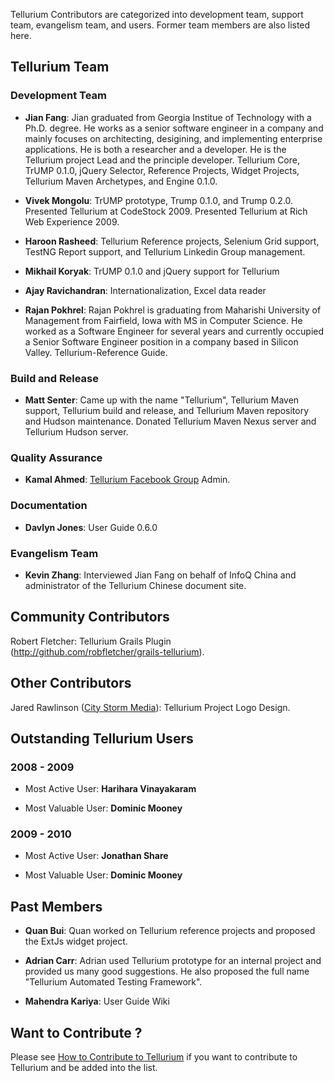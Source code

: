 

Tellurium Contributors are categorized into development team, support team, evangelism team, and users. Former team members are also listed here.

## Tellurium Team ##

### Development Team ###

  * **Jian Fang**: Jian graduated from Georgia Institue of Technology with a Ph.D. degree. He works as a senior software engineer in a company and mainly focuses on architecting, desigining, and implementing enterprise applications. He is both a researcher and a developer. He is the Tellurium project Lead and the principle developer. Tellurium Core, TrUMP 0.1.0, jQuery Selector, Reference Projects, Widget Projects, Tellurium Maven Archetypes, and Engine 0.1.0.

  * **Vivek Mongolu**: TrUMP prototype, Trump 0.1.0, and Trump 0.2.0. Presented Tellurium at CodeStock 2009. Presented Tellurium at Rich Web Experience 2009.

  * **Haroon Rasheed**: Tellurium Reference projects, Selenium Grid support, TestNG Report support, and Tellurium Linkedin Group management.

  * **Mikhail Koryak**: TrUMP 0.1.0 and jQuery support for Tellurium

  * **Ajay Ravichandran**: Internationalization, Excel data reader

  * **Rajan Pokhrel**: Rajan Pokhrel is graduating from Maharishi University of Management from Fairfield, Iowa with MS in Computer Science. He worked as a Software Engineer for several years and currently occupied a Senior Software Engineer position in a company based in Silicon Valley. Tellurium-Reference Guide.

### Build and Release ###

  * **Matt Senter**: Came up with the name "Tellurium", Tellurium Maven support, Tellurium build and release, and Tellurium Maven repository and Hudson maintenance. Donated Tellurium Maven Nexus server and Tellurium Hudson server.

### Quality Assurance ###

  * **Kamal Ahmed**: [Tellurium Facebook Group](http://www.facebook.com/group.php?gid=298577410337&ref=mf) Admin.

### Documentation ###

  * **Davlyn Jones**: User Guide 0.6.0

### Evangelism Team ###

  * **Kevin Zhang**: Interviewed Jian Fang on behalf of InfoQ China and administrator of the Tellurium Chinese document site.

## Community Contributors ##

Robert Fletcher: Tellurium Grails Plugin (http://github.com/robfletcher/grails-tellurium).

## Other Contributors ##

Jared Rawlinson ([City Storm Media](http://citystormmedia.com)): Tellurium Project Logo Design.

## Outstanding Tellurium Users ##

### 2008 - 2009 ###

  * Most Active User: **Harihara Vinayakaram**

  * Most Valuable User: **Dominic Mooney**

### 2009 - 2010 ###

  * Most Active User: **Jonathan Share**

  * Most Valuable User: **Dominic Mooney**

## Past Members ##

  * **Quan Bui**: Quan worked on Tellurium reference projects and proposed the ExtJs widget project.

  * **Adrian Carr**: Adrian used Tellurium prototype for an internal project and provided us many good suggestions. He also proposed the full name "Tellurium Automated Testing Framework".

  * **Mahendra Kariya**: User Guide Wiki

## Want to Contribute ? ##

Please see [How to Contribute to Tellurium](http://code.google.com/p/aost/wiki/HowToContribute) if you want to contribute to Tellurium and be added into the list.